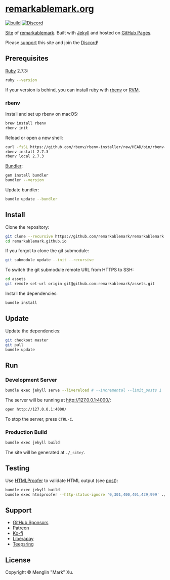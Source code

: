 # [remarkablemark.org](https://b.remarkabl.org/mark)

[![build](https://github.com/remarkablemark/remarkablemark.github.io/actions/workflows/build.yml/badge.svg)](https://github.com/remarkablemark/remarkablemark.github.io/actions/workflows/build.yml)
[![Discord](https://img.shields.io/discord/422421589582282752.svg?label=&logo=discord&logoColor=ffffff&color=7389D8&labelColor=6A7EC2)](https://b.remarkabl.org/discord)

[Site](https://b.remarkabl.org/mark) of [remarkablemark](https://b.remarkabl.org/github). Built with [Jekyll](https://jekyllrb.com/) and hosted on [GitHub Pages](https://pages.github.com/).

Please [support](#support) this site and join the [Discord](https://b.remarkabl.org/discord)!

## Prerequisites

[Ruby](https://www.ruby-lang.org/en/downloads/) 2.7.3:

```sh
ruby --version
```

If your version is behind, you can install ruby with [rbenv](https://github.com/rbenv/rbenv) or [RVM](https://rvm.io/).

### rbenv

Install and set up rbenv on macOS:

```sh
brew install rbenv
rbenv init
```

Reload or open a new shell:

```sh
curl -fsSL https://github.com/rbenv/rbenv-installer/raw/HEAD/bin/rbenv-installer | bash
rbenv install 2.7.3
rbenv local 2.7.3
```

[Bundler](https://bundler.io/):

```sh
gem install bundler
bundler --version
```

Update bundler:

```sh
bundle update --bundler
```

## Install

Clone the repository:

```sh
git clone --recursive https://github.com/remarkablemark/remarkablemark.github.io.git
cd remarkablemark.github.io
```

If you forgot to clone the git submodule:

```sh
git submodule update --init --recursive
```

To switch the git submodule remote URL from HTTPS to SSH:

```sh
cd assets
git remote set-url origin git@github.com:remarkablemark/assets.git
```

Install the dependencies:

```sh
bundle install
```

## Update

Update the dependencies:

```sh
git checkout master
git pull
bundle update
```

## Run

### Development Server

```sh
bundle exec jekyll serve --livereload # --incremental --limit_posts 1
```

The server will be running at http://127.0.0.1:4000/:

```sh
open http://127.0.0.1:4000/
```

To stop the server, press `CTRL-C`.

### Production Build

```sh
bundle exec jekyll build
```

The site will be generated at `./_site/`.

## Testing

Use [HTMLProofer](https://github.com/gjtorikian/html-proofer) to validate HTML output (see [post](https://remarkablemark.org/blog/2017/01/31/travis-github-pages/)):

```sh
bundle exec jekyll build
bundle exec htmlproofer --http-status-ignore '0,301,400,401,429,999' ./_site/
```

## Support

- [GitHub Sponsors](https://b.remarkabl.org/github-sponsors)
- [Patreon](https://b.remarkabl.org/patreon)
- [Ko-fi](https://b.remarkabl.org/ko-fi)
- [Liberapay](https://b.remarkabl.org/liberapay)
- [Teepsring](https://b.remarkabl.org/teespring)

## License

Copyright © Menglin "Mark" Xu.
